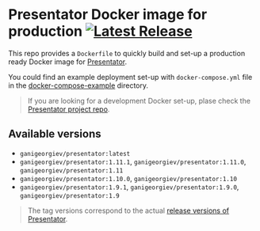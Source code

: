 Presentator Docker image for production [![Latest Release](https://img.shields.io/github/release/ganigeorgiev/presentator-docker.svg)](https://github.com/ganigeorgiev/presentator-docker/releases)
======================================================================

This repo provides a `Dockerfile` to quickly build and set-up a production ready Docker image for [Presentator](https://github.com/ganigeorgiev/presentator).

You could find an example deployment set-up with `docker-compose.yml` file in the [docker-compose-example](https://github.com/ganigeorgiev/presentator-docker/tree/master/docker-compose-example) directory.

> If you are looking for a development Docker set-up, plase check the [Presentator project repo](https://github.com/ganigeorgiev/presentator).


## Available versions

- `ganigeorgiev/presentator:latest`
- `ganigeorgiev/presentator:1.11.1`, `ganigeorgiev/presentator:1.11.0`, `ganigeorgiev/presentator:1.11`
- `ganigeorgiev/presentator:1.10.0`, `ganigeorgiev/presentator:1.10`
- `ganigeorgiev/presentator:1.9.1`, `ganigeorgiev/presentator:1.9.0`, `ganigeorgiev/presentator:1.9`

> The tag versions correspond to the actual [release versions of Presentator](https://github.com/ganigeorgiev/presentator/releases).
